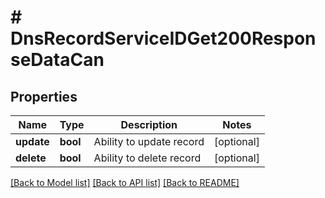 # # DnsRecordServiceIDGet200ResponseDataCan

## Properties

Name | Type | Description | Notes
------------ | ------------- | ------------- | -------------
**update** | **bool** | Ability to update record | [optional]
**delete** | **bool** | Ability to delete record | [optional]

[[Back to Model list]](../../README.md#models) [[Back to API list]](../../README.md#endpoints) [[Back to README]](../../README.md)
